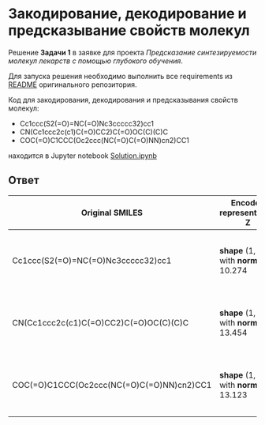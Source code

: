 # Закодирование, декодирование и предсказывание свойств молекул

Решение **Задачи 1** в заявке для проекта *Предсказание синтезируемости молекул лекарств с помощью глубокого обучения*.

Для запуска решения необходимо выполнить все requirements из [README](https://github.com/korney3/JetBrains_Internship_PSMDL_Task1/blob/master/chemical_vae/README.md) оригинального репозитория.

Код для закодирования, декодирования и предсказывания свойств молекул:

* Cc1ccc(S2(=O)=NC(=O)Nc3ccccc32)cc1
* CN(Cc1ccc2c(c1)C(=O)CC2)C(=O)OC(C)(C)C
* COC(=O)C1CCC(Oc2ccc(NC(=O)C(=O)NN)cn2)CC1

находится в Jupyter notebook [Solution.ipynb](https://github.com/korney3/JetBrains_Internship_PSMDL_Task1/blob/master/Solution.ipynb)

## Ответ

|Original SMILES|Encoded representation Z|Decoded SMILES|Properties|
|---|---|---|---|
|Cc1ccc(S2(=O)=NC(=O)Nc3ccccc32)cc1|**shape** (1, 196) with **norm** 10.274|C(cccc(C[n+]2=NC(=O)Nc3ccccc32)cc1|**qed**: 0.723, **SAS**: 2.410, **logP**: 3.147|
|CN(Cc1ccc2c(c1)C(=O)CC2)C(=O)OC(C)(C)C|**shape** (1, 196) with **norm** 13.454|CN(C)cccc2c(c1)C(=O)CC2)C(=O)OC(C)(C)C|**qed**: 0.723, **SAS**: 2.410, **logP**: 2.438|
|COC(=O)C1CCC(Oc2ccc(NC(=O)C(=O)NN)cn2)CC1|**shape** (1, 196) with **norm** 13.123|COC(=O)C1CCC(Oc2ccc(NC(=O)C(=O)NN)cn2)CC1|**qed**: 0.753, **SAS**: 2.478, **logP**: 0.050|
